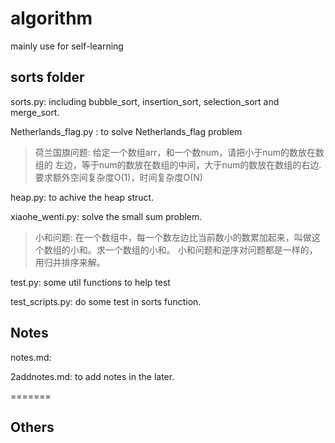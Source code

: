 # algorithm
mainly use for self-learning


## sorts folder

sorts.py: including bubble_sort, insertion_sort, selection_sort
and merge_sort.

Netherlands_flag.py : to solve Netherlands_flag problem
> 荷兰国旗问题: 给定一个数组arr，和一个数num，请把小于num的数放在数组的 左边，等于num的数放在数组的中间，大于num的数放在数组的右边. 要求额外空间复杂度O(1)，时间复杂度O(N)

heap.py: to achive the heap struct.

xiaohe_wenti.py: solve the small sum problem.
> 小和问题: 在一个数组中，每一个数左边比当前数小的数累加起来，叫做这个数组的小和。求一个数组的小和。
> 小和问题和逆序对问题都是一样的，用归并排序来解。

test.py: some util functions to help test

test_scripts.py: do some test in sorts function.

## Notes

notes.md:

2addnotes.md: to add notes in the later.

=======
## Others
